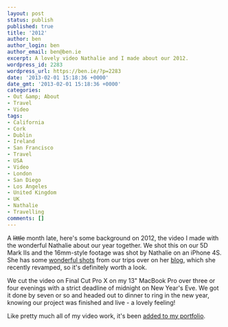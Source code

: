 ```yaml
---
layout: post
status: publish
published: true
title: '2012'
author: ben
author_login: ben
author_email: ben@ben.ie
excerpt: A lovely video Nathalie and I made about our 2012.
wordpress_id: 2283
wordpress_url: https://ben.ie/?p=2283
date: '2013-02-01 15:18:36 +0000'
date_gmt: '2013-02-01 15:18:36 +0000'
categories:
- Out &amp; About
- Travel
- Video
tags:
- California
- Cork
- Dublin
- Ireland
- San Francisco
- Travel
- USA
- Video
- London
- San Diego
- Los Angeles
- United Kingdom
- UK
- Nathalie
- Travelling
comments: []
---
```

<p>A <del>little</del> month late, here's some background on 2012, the video I made with the wonderful Nathalie about our year together. We shot this on our 5D Mark IIs and the 16mm-style footage was shot by Nathalie on an iPhone 4S. She has some <a href="https://nathalie.ie/blog/2012/12/31/exploring-2012/" target="_blank">wonderful shots</a> from our trips over on her <a href="https://nathalie.ie/blog" target="_blank">blog</a>, which she recently revamped, so it's definitely worth a look.</p>
<p>We cut the video on Final Cut Pro X on my 13" MacBook Pro over three or four evenings with a strict deadline of midnight on New Year's Eve. We got it done by seven or so and headed out to dinner to ring in the new year, knowing our project was finished and live - a lovely feeling!</p>
<p>Like pretty much all of my video work, it's been <a title="Film &amp; Video Work" href="https://ben.ie/">added to my portfolio</a>.</p>
